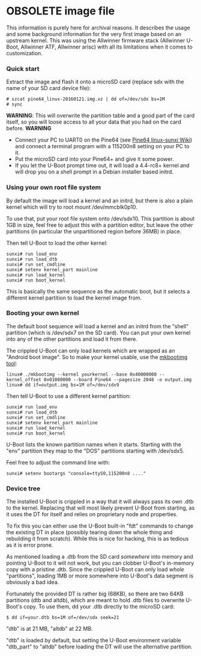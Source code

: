 # OBSOLETE image file

This information is purely here for archival reasons. It describes the usage
and some background information for the very first image based on an upstream
kernel.
This was using the Allwinner firmware stack (Allwinner U-Boot, Allwinner ATF,
Allwinner arisc) with all its limitations when it comes to customization.

### Quick start

Extract the image and flash it onto a microSD card (replace sdx with the name of your SD card device file):

    # xzcat pine64_linux-20160121.img.xz | dd of=/dev/sdx bs=1M
    # sync

**WARNING**:
This will overwrite the partition table and a good part of the card
itself, so you will loose access to all your data that you had on the card
before.
**WARNING**

* Connect your PC to UART0 on the Pine64 (see [Pine64 linux-sunxi Wiki](http://linux-sunxi.org/Pine64#Serial_port_.2F_UART)) and connect a terminal program with a 115200n8 setting on your PC to it.
* Put the microSD card into your Pine64+ and give it some power.
* If you let the U-Boot prompt time out, it will load a 4.4-rc8+ kernel and
will drop you on a shell prompt in a Debian installer based initrd.

### Using your own root file system

By default the image will load a kernel and an initrd, but there is also a
plain kernel which will try to root mount /dev/mmcblk0p10.

To use that, put your root file system onto /dev/sdx10. This partition is about 1GB in size, feel free to adjust this with a partition editor, but leave the other partitions (in particular the unpartitioned region before 36MB) in place.

Then tell U-Boot to load the other kernel:

    sunxi# run load_env
    sunxi# run load_dtb
    sunxi# run set_cmdline
    sunxi# setenv kernel_part mainline
    sunxi# run load_kernel
    sunxi# run boot_kernel

This is basically the same sequence as the automatic boot, but it selects a
different kernel partition to load the kernel image from.

### Booting your own kernel

The default boot sequence will load a kernel and an initrd from the "shell" partition (which is /dev/sdx7 on the SD card). You can put your own kernel into any of the other partitions and load it from there.

The crippled U-Boot can only load kernels which are wrapped as an "Android boot image". So to make your kernel usable, use the [mkbootimg tool](https://android.googlesource.com/platform/system/core/+/master/mkbootimg/):

    linux# ./mkbootimg --kernel yourkernel --base 0x40000000 --kernel_offset 0x01080000 --board Pine64 --pagesize 2048 -o output.img
    linux# dd if=output.img bs=1M of=/dev/sdx9

Then tell U-Boot to use a different kernel partition:

    sunxi# run load_env
    sunxi# run load_dtb
    sunxi# run set_cmdline
    sunxi# setenv kernel_part mainline
    sunxi# run load_kernel
    sunxi# run boot_kernel

U-Boot lists the known partition names when it starts. Starting with the "env" partition they map to the "DOS" partitions starting with /dev/sdx5.

Feel free to adjust the command line with:

    sunxi# setenv bootargs "console=ttyS0,115200n8 ...."

### Device tree

The installed U-Boot is crippled in a way that it will always pass its own .dtb to the kernel. Replacing that will most likely prevent U-Boot from starting, as it uses the DT for itself and relies on proprietary node and properties.

To fix this you can either use the U-Boot built-in "fdt" commands to change the existing DT in place (possibly tearing down the whole thing and rebuilding it from scratch). While this is nice for hacking, this is as tedious as it is error prone.

As mentioned loading a .dtb from the SD card *somewhere* into memory and pointing U-Boot to it will not work, but you can clobber U-Boot's in-memory copy with a pristine .dtb. Since the crippled U-Boot can only load *whole* "partitions", loading 1MB or more somewhere into U-Boot's data segment is obviously a bad idea.

Fortunately the provided DT is rather big (68KB), so there are two 64KB partitions (dtb and altdb), which are meant to hold .dtb files to overwrite U-Boot's copy. To use them, dd your .dtb directly to the microSD card:

    $ dd if=your.dtb bs=1M of=/dev/sdx seek=21

"dtb" is at 21 MB, "altdb" at 22 MB.

"dtb" is loaded by default, but setting the U-Boot environment variable "dtb_part" to "altdb" before loading the DT will use the alternative partition.
